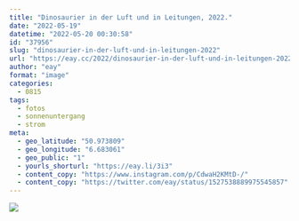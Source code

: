 ```yaml
---
title: "Dinosaurier in der Luft und in Leitungen, 2022."
date: "2022-05-19"
datetime: "2022-05-20 00:30:58"
id: "37956"
slug: "dinosaurier-in-der-luft-und-in-leitungen-2022"
url: "https://eay.cc/2022/dinosaurier-in-der-luft-und-in-leitungen-2022/"
author: "eay"
format: "image"
categories:
  - 0815
tags:
  - fotos
  - sonnenuntergang
  - strom
meta:
  - geo_latitude: "50.973809"
  - geo_longitude: "6.683061"
  - geo_public: "1"
  - yourls_shorturl: "https://eay.li/3i3"
  - content_copy: "https://www.instagram.com/p/CdwaH2KMtD-/"
  - content_copy: "https://twitter.com/eay/status/1527538889975545857"
---
```


![](https://eay.cc/uploads/2022/kraftwerk-buesdorf.jpg)
